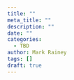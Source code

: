 ```yaml
---
title: ""
meta_title: ""
description: ""
date: ""
categories:
  - TBD
author: Mark Rainey
tags: []
draft: true
---
```

